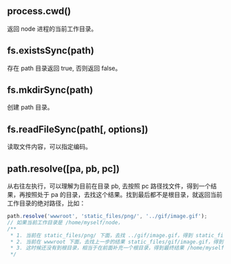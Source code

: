 ## process.cwd()
返回 node 进程的当前工作目录。

## fs.existsSync(path)
存在 path 目录返回 true, 否则返回 false。

## fs.mkdirSync(path)
创建 path 目录。

## fs.readFileSync(path[, options])
读取文件内容，可以指定编码。

## path.resolve([pa, pb, pc])
从右往左执行，可以理解为目前在目录 pb, 去按照 pc 路径找文件，得到一个结果，再按照处于 pa 的目录，去找这个结果。找到最后都不是根目录，就返回当前工作目录的绝对路径，比如：
``` js
path.resolve('wwwroot', 'static_files/png/', '../gif/image.gif');
// 如果当前工作目录是 /home/myself/node，
/**
 * 1. 当前在 static_files/png/ 下面，去找 ../gif/image.gif，得到 static_files/gif/image.gif
 * 2. 当前在 wwwroot 下面，去找上一步的结果 static_files/gif/image.gif，得到 wwwroot/static_files/gif/image.gif'
 * 3. 这时候还没有到根目录，相当于在前面补充一个根目录，得到最终结果 /home/myself/node/wwwroot/static_files/gif/image.gif 
 */
```